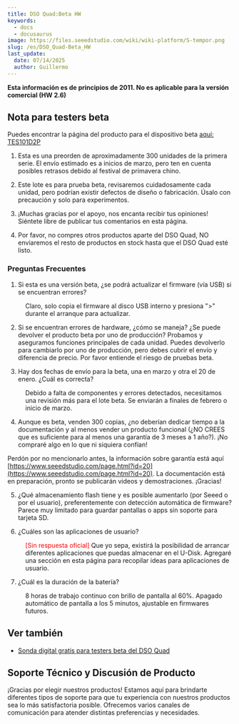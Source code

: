 ```yaml
---
title: DSO Quad:Beta HW
keywords:
  - docs
  - docusaurus
image: https://files.seeedstudio.com/wiki/wiki-platform/S-tempor.png
slug: /es/DSO_Quad-Beta_HW
last_update:
  date: 07/14/2025
  author: Guillermo
---
```

<!-- ---
name: DSO Quad:Beta HW
category: MakerPro
bzurl:
oldwikiname:  DSO Quad:Beta HW
prodimagename:
surveyurl: https://www.research.net/r/DSO_Quad-Beta_HW
sku:
--- -->

**Esta información es de principios de 2011. No es aplicable para la versión comercial (HW 2.6)**

## Nota para testers beta

Puedes encontrar la página del producto para el dispositivo beta [aquí: TES101D2P](https://www.seeedstudio.com/preorder-dso-quad-beta-test-p-736.html?cPath=174)

1. Esta es una preorden de aproximadamente 300 unidades de la primera serie. El envío estimado es a inicios de marzo, pero ten en cuenta posibles retrasos debido al festival de primavera chino.
2. Este lote es para prueba beta, revisaremos cuidadosamente cada unidad, pero podrían existir defectos de diseño o fabricación. Úsalo con precaución y solo para experimentos.
3. ¡Muchas gracias por el apoyo, nos encanta recibir tus opiniones! Siéntete libre de publicar tus comentarios en esta página.

4. Por favor, no compres otros productos aparte del DSO Quad, NO enviaremos el resto de productos en stock hasta que el DSO Quad esté listo.

### Preguntas Frecuentes

1. Si esta es una versión beta, ¿se podrá actualizar el firmware (vía USB) si se encuentran errores?

<dl><dd> Claro, solo copia el firmware al disco USB interno y presiona "&gt;" durante el arranque para actualizar.
</dd></dl>

2. Si se encuentran errores de hardware, ¿cómo se maneja? ¿Se puede devolver el producto beta por uno de producción? Probamos y aseguramos funciones principales de cada unidad. Puedes devolverlo para cambiarlo por uno de producción, pero debes cubrir el envío y diferencia de precio. Por favor entiende el riesgo de pruebas beta.

3. Hay dos fechas de envío para la beta, una en marzo y otra el 20 de enero. ¿Cuál es correcta?

<dl><dd> Debido a falta de componentes y errores detectados, necesitamos una revisión más para el lote beta. Se enviarán a finales de febrero o inicio de marzo.
</dd></dl>

4. Aunque es beta, venden 300 copias, ¿no deberían dedicar tiempo a la documentación y al menos vender un producto funcional (¿NO CREES que es suficiente para al menos una garantía de 3 meses a 1 año?). ¡No compraré algo en lo que ni siquiera confían!

 Perdón por no mencionarlo antes, la información sobre garantía está aquí [https://www.seeedstudio.com/page.html?id=20](https://www.seeedstudio.com/page.html?id=20). La documentación está en preparación, pronto se publicarán videos y demostraciones. ¡Gracias!

5. ¿Qué almacenamiento flash tiene y es posible aumentarlo (por Seeed o por el usuario), preferentemente con detección automática de firmware? Parece muy limitado para guardar pantallas o apps sin soporte para tarjeta SD.

6. ¿Cuáles son las aplicaciones de usuario?

<dl><dd><span style="color: red;">[Sin respuesta oficial]</span> Que yo sepa, existirá la posibilidad de arrancar diferentes aplicaciones que puedas almacenar en el U-Disk. Agregaré una sección en esta página para recopilar ideas para aplicaciones de usuario.
</dd></dl>

7. ¿Cuál es la duración de la batería?

<dl><dd> 8 horas de trabajo continuo con brillo de pantalla al 60%. Apagado automático de pantalla a los 5 minutos, ajustable en firmwares futuros.
</dd></dl>

## Ver también

* [Sonda digital gratis para testers beta del DSO Quad](https://www.seeedstudio.com/blog/2011/06/01/free-digital-probe-for-dso-quad-beta-testers/)

## Soporte Técnico y Discusión de Producto

¡Gracias por elegir nuestros productos! Estamos aquí para brindarte diferentes tipos de soporte para que tu experiencia con nuestros productos sea lo más satisfactoria posible. Ofrecemos varios canales de comunicación para atender distintas preferencias y necesidades.

<div class="button_tech_support_container">
<a href="https://forum.seeedstudio.com/" class="button_forum"></a> 
<a href="https://www.seeedstudio.com/contacts" class="button_email"></a>
</div>

<div class="button_tech_support_container">
<a href="https://discord.gg/eWkprNDMU7" class="button_discord"></a> 
<a href="https://github.com/Seeed-Studio/wiki-documents/discussions/69" class="button_discussion"></a>
</div>
